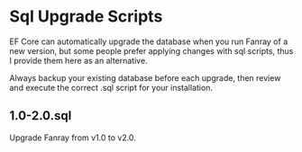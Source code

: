 # Sql Upgrade Scripts

EF Core can automatically upgrade the database when you run Fanray of a new version, but some people prefer applying changes with sql scripts, thus I provide them here as an alternative.

Always backup your existing database before each upgrade, then review and execute the correct .sql script for your installation.

## 1.0-2.0.sql

Upgrade Fanray from v1.0 to v2.0.